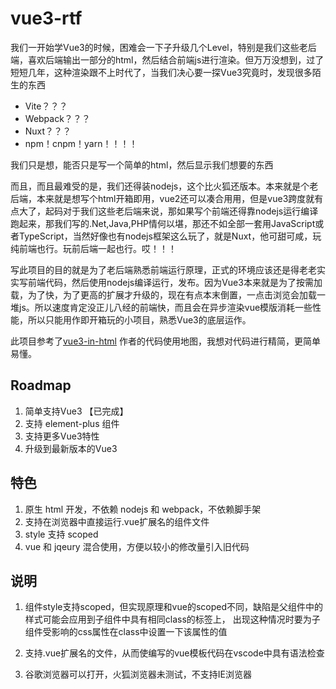 # vue3-rtf
我们一开始学Vue3的时候，困难会一下子升级几个Level，特别是我们这些老后端，喜欢后端输出一部分的html，然后结合前端js进行渲染。但万万没想到，过了短短几年，这种渲染跟不上时代了，当我们决心要一探Vue3究竟时，发现很多陌生的东西

- Vite？？？
- Webpack？？？
- Nuxt？？？
- npm！cnpm！yarn！！！！

我们只是想，能否只是写一个简单的html，然后显示我们想要的东西

而且，而且最难受的是，我们还得装nodejs，这个比火狐还版本。本来就是个老后端，本来就是想写个html开箱即用，vue2还可以凑合用用，但是vue3跨度就有点大了，起码对于我们这些老后端来说，那如果写个前端还得靠nodejs运行编译跑起来，那我们写的.Net,Java,PHP情何以堪，那还不如全部一套用JavaScript或者TypeScript，当然好像也有nodejs框架这么玩了，就是Nuxt，他可甜可咸，玩纯前端也行。玩前后端一起也行。哎！！！

写此项目的目的就是为了老后端熟悉前端运行原理，正式的环境应该还是得老老实实写前端代码，然后使用nodejs编译运行，发布。因为Vue3本来就是为了按需加载，为了快，为了更高的扩展才升级的，现在有点本末倒置，一点击浏览会加载一堆js。所以速度肯定没正儿八经的前端快，而且会在异步渲染vue模版消耗一些性能，所以只能用作即开箱玩的小项目，熟悉Vue3的底层运作。

此项目参考了[vue3-in-html](https://github.com/0611163/vue3-in-html) 作者的代码使用地图，我想对代码进行精简，更简单易懂。

## Roadmap

1. 简单支持Vue3 【已完成】
2. 支持 element-plus 组件
3. 支持更多Vue3特性
4. 升级到最新版本的Vue3


## 特色

1. 原生 html 开发，不依赖 nodejs 和 webpack，不依赖脚手架
2. 支持在浏览器中直接运行.vue扩展名的组件文件
3. style 支持 scoped
4. vue 和 jqeury 混合使用，方便以较小的修改量引入旧代码


    

## 说明

1. 组件style支持scoped，但实现原理和vue的scoped不同，缺陷是父组件中的样式可能会应用到子组件中具有相同class的标签上，
   出现这种情况时要为子组件受影响的css属性在class中设置一下该属性的值

2. 支持.vue扩展名的文件，从而使编写的vue模板代码在vscode中具有语法检查

3. 谷歌浏览器可以打开，火狐浏览器未测试，不支持IE浏览器








